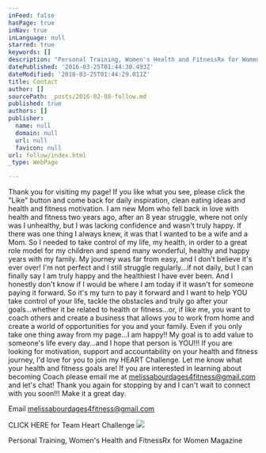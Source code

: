 ```yaml
---
inFeed: false
hasPage: true
inNav: true
inLanguage: null
starred: true
keywords: []
description: "Personal Training, Women's Health and FitnessRx for Women Magazine"
datePublished: '2016-03-25T01:44:30.493Z'
dateModified: '2016-03-25T01:44:29.011Z'
title: Contact
author: []
sourcePath: _posts/2016-02-08-follow.md
published: true
authors: []
publisher:
  name: null
  domain: null
  url: null
  favicon: null
url: follow/index.html
_type: WebPage

---
```

Thank you for visiting my page! If you like what you see, please click the "Like" button and come back for daily inspiration, clean eating ideas and health and fitness motivation. I am new Mom who fell back in love with health and fitness two years ago, after an 8 year struggle, where not only was I unhealthy, but I was lacking confidence and wasn't truly happy. If there was one thing I always knew, it was that I wanted to be a wife and a Mom. So I needed to take control of my life, my health, in order to a great role model for my children and spend many wonderful, healthy and happy years with my family. My journey was far from easy, and I don't believe it's ever over! I'm not perfect and I still struggle regularly...if not daily, but I can finally say I am truly happy and the healthiest I have ever been. And I honestly don't know if I would be where I am today if it wasn't for someone paying it forward. So it's my turn to pay it forward and I want to help YOU take control of your life, tackle the obstacles and truly go after your goals...whether it be related to health or fitness...or, if like me, you want to coach others and create a business that allows you to work from home and create a world of opportunities for you and your family. Even if you only take one thing away from my page...I am happy!! My goal is to add value to someone's life every day...and I hope that person is YOU!!! If you are looking for motivation, support and accountability on your health and fitness journey, I'd love for you to join my HEART Challenge. Let me know what your health and fitness goals are! If you are interested in learning about becoming Coach please email me at melissabourdages4fitness@gmail.com and let's chat! Thank you again for stopping by and I can't wait to connect with you soon!!! Make it a great day.

Email melissabourdages4fitness@gmail.com

CLICK HERE for Team Heart Challenge ![](https://s3-us-west-2.amazonaws.com/the-grid-img/p/ba8576cdcdaee9f4a71221b62487c16c7e8a80c8.jpg)

Personal Training, Women's Health and FitnessRx for Women Magazine